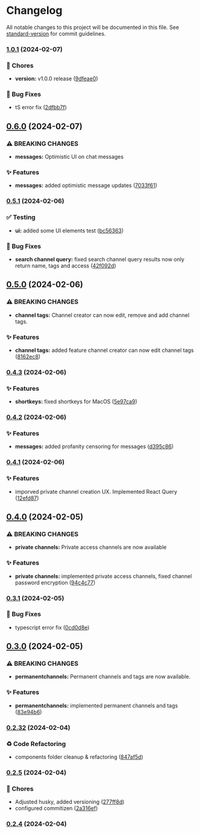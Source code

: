 # Changelog

All notable changes to this project will be documented in this file. See [standard-version](https://github.com/conventional-changelog/standard-version) for commit guidelines.

### [1.0.1](https://github.com/GeorgeCht/anonyma/compare/v0.6.0...v1.0.1) (2024-02-07)


### 🚚 Chores

* **version:** v1.0.0 release ([9dfeae0](https://github.com/GeorgeCht/anonyma/commit/9dfeae08084e002042258a7761de145603019691))


### 🐛 Bug Fixes

* tS error fix ([2dfbb7f](https://github.com/GeorgeCht/anonyma/commit/2dfbb7f496cca5d2a63a0a1abbcfa9e449ba3b36))

## [0.6.0](https://github.com/GeorgeCht/anonyma/compare/v0.5.1...v0.6.0) (2024-02-07)


### ⚠ BREAKING CHANGES

* **messages:** Optimistic UI on chat messages

### ✨ Features

* **messages:** added optimistic message updates ([7033f61](https://github.com/GeorgeCht/anonyma/commit/7033f61f64adce9b98572d862226773480c87ed0))

### [0.5.1](https://github.com/GeorgeCht/anonyma/compare/v0.5.0...v0.5.1) (2024-02-06)


### ✅ Testing

* **ui:** added some UI elements test ([bc56363](https://github.com/GeorgeCht/anonyma/commit/bc563637af2e1354acc647c296019d4614a4d3f6))


### 🐛 Bug Fixes

* **search channel query:** fixed search channel query results now only return name, tags and access ([42f092d](https://github.com/GeorgeCht/anonyma/commit/42f092d0c0104a444e5d8d5c1e7970660b7195a3))

## [0.5.0](https://github.com/GeorgeCht/anonyma/compare/v0.4.3...v0.5.0) (2024-02-06)


### ⚠ BREAKING CHANGES

* **channel tags:** Channel creator can now edit, remove and add channel tags.

### ✨ Features

* **channel tags:** added feature channel creator can now edit channel tags ([8162ec8](https://github.com/GeorgeCht/anonyma/commit/8162ec829dd455619638628fc597dda9915d8dda))

### [0.4.3](https://github.com/GeorgeCht/anonyma/compare/v0.4.2...v0.4.3) (2024-02-06)


### ✨ Features

* **shortkeys:** fixed shortkeys for MacOS ([5e97ca9](https://github.com/GeorgeCht/anonyma/commit/5e97ca954cabd3250bed7c08da83ffc198d7a852))

### [0.4.2](https://github.com/GeorgeCht/anonyma/compare/v0.4.1...v0.4.2) (2024-02-06)


### ✨ Features

* **messages:** added profanity censoring for messages ([d395c86](https://github.com/GeorgeCht/anonyma/commit/d395c86dbcd42be75707f0f519500757178026e9))

### [0.4.1](https://github.com/GeorgeCht/anonyma/compare/v0.4.0...v0.4.1) (2024-02-06)


### ✨ Features

* imporved private channel creation UX. Implemented React Query ([12efd87](https://github.com/GeorgeCht/anonyma/commit/12efd879a8da0125a69bf2af26fde423ccaf9bde))

## [0.4.0](https://github.com/GeorgeCht/anonyma/compare/v0.3.1...v0.4.0) (2024-02-05)


### ⚠ BREAKING CHANGES

* **private channels:** Private access channels are now available

### ✨ Features

* **private channels:** implemented private access channels, fixed channel password encryption ([94c4c77](https://github.com/GeorgeCht/anonyma/commit/94c4c7782183fa7704a5d0eb3f8f29f5d14e2d55))

### [0.3.1](https://github.com/GeorgeCht/anonyma/compare/v0.3.0...v0.3.1) (2024-02-05)


### 🐛 Bug Fixes

* typescript error fix ([0cd0d8e](https://github.com/GeorgeCht/anonyma/commit/0cd0d8e2dd84dcb1b2e7f40e17d457cab3cb5335))

## [0.3.0](https://github.com/GeorgeCht/anonyma/compare/v0.2.9...v0.3.0) (2024-02-05)


### ⚠ BREAKING CHANGES

* **permanentchannels:** Permanent channels and tags are now available.

### ✨ Features

* **permanentchannels:** implemented permanent channels and tags ([83e94b6](https://github.com/GeorgeCht/anonyma/commit/83e94b6bed1aef9224d6ca1aaccfff47f79c7bc0))

### [0.2.32](https://github.com/GeorgeCht/anonyma/compare/v0.2.5...v0.2.32) (2024-02-04)

### ♻️ Code Refactoring

- components folder cleanup & refactoring ([847af5d](https://github.com/GeorgeCht/anonyma/commit/847af5dce9e1d44ea48b0ab51d2efa94950d992a))

### [0.2.5](https://github.com/GeorgeCht/anonyma/compare/v0.2.4...v0.2.5) (2024-02-04)

### 🚚 Chores

- Adjusted husky, added versioning ([277ff8d](https://github.com/GeorgeCht/anonyma/commit/277ff8d5a04de993ded51ae50790906751db9620))
- configured commitizen ([2a316ef](https://github.com/GeorgeCht/anonyma/commit/2a316efa16059b60c14edd6b50cbb0f3f12d3325))

### [0.2.4](https://github.com/GeorgeCht/anonyma/compare/v0.2.2...v0.2.4) (2024-02-04)
